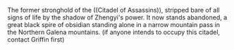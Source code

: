 The former stronghold of the ((Citadel of Assassins)), stripped bare of all signs of life by the shadow of Zhengyi's power.  It now stands abandoned, a great black spire of obsidian standing alone in a narrow mountain pass in the Northern Galena mountains.  (if anyone intends to occupy this citadel, contact Griffin first)
